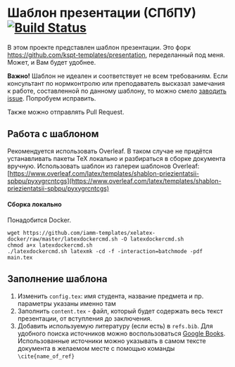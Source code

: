 # Шаблон презентации (СПбПУ) [![Build Status](https://travis-ci.org/iamm-templates/presentation-template.svg?branch=master)](https://travis-ci.org/iamm-templates/presentation-template)
В этом проекте представлен шаблон презентации. Это форк https://github.com/kspt-templates/presentation, переделанный под меня. Может, и Вам будет удобнее.

**Важно!** Шаблон не идеален и соответствует не всем требованиям.
Если консультант по нормконтролю или преподаватель высказал замечания к работе, составленной по данному шаблону, то можно смело [заводить issue](https://github.com/tiulpin/presentation-template/issues/new). Попробуем исправить.

Также можно отправлять Pull Request. 

## Работа с шаблоном
Рекомендуется использовать Overleaf. 
В таком случае не придётся устанавливать пакеты TeX локально и разбираться в сборке документа вручную. 
Использовать шаблон из галереи шаблонов Overleaf: [https://www.overleaf.com/latex/templates/shablon-priezientatsii-spbpu/pyxygrcntcgs](https://www.overleaf.com/latex/templates/shablon-priezientatsii-spbpu/pyxygrcntcgs)

#### Сборка локально
Понадобится Docker. 
```
wget https://github.com/iamm-templates/xelatex-docker/raw/master/latexdockercmd.sh -O latexdockercmd.sh
chmod a+x latexdockercmd.sh
./latexdockercmd.sh latexmk -cd -f -interaction=batchmode -pdf main.tex
```

## Заполнение шаблона
1. Изменить `config.tex`: имя студента, название предмета и пр. параметры указаны именно там
1. Заполнить `content.tex` - файл, который будет содержать весь текст презентации, от вступления до заключения.
1. Добавить используемую литературу (если есть) в `refs.bib`. Для удобного поиска источников можно воспользоваться [Google Books](https://books.google.com/). Использованные источники можно указывать в самом тексте документа в желаемом месте с помощью команды `\cite{name_of_ref}`
